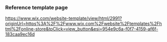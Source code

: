 ### Reference template page

https://www.wix.com/website-template/view/html/2991?originUrl=https%3A%2F%2Fwww.wix.com%2Fwebsite%2Ftemplates%2Fhtml%2Fonline-store&tpClick=view_button&esi=954e9c6a-f0f7-4159-af6f-183caa9ec16d